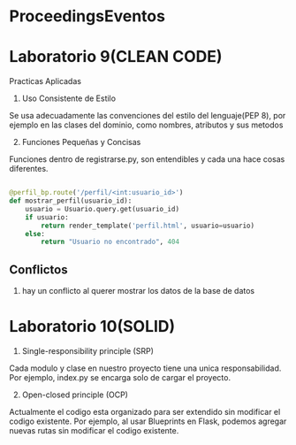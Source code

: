# ProceedingsEventos

# Laboratorio 9(CLEAN CODE)
Practicas Aplicadas
1. Uso Consistente de Estilo

Se usa adecuadamente las convenciones del estilo del lenguaje(PEP 8), por ejemplo en las clases del dominio, como nombres, atributos y sus metodos

2. Funciones Pequeñas y Concisas

Funciones dentro de registrarse.py, son entendibles y cada una hace cosas diferentes.
```python

@perfil_bp.route('/perfil/<int:usuario_id>')
def mostrar_perfil(usuario_id):
    usuario = Usuario.query.get(usuario_id)
    if usuario:
        return render_template('perfil.html', usuario=usuario)
    else:
        return "Usuario no encontrado", 404

```
## Conflictos
1. hay un conflicto al querer mostrar los datos de la base de datos 


# Laboratorio 10(SOLID)

1. Single-responsibility principle (SRP)

Cada modulo y clase en nuestro proyecto tiene una unica responsabilidad. Por ejemplo, index.py se encarga solo de cargar el proyecto.

2. Open-closed principle (OCP)

Actualmente el codigo esta organizado para ser extendido sin modificar el codigo existente. Por ejemplo, al usar Blueprints en Flask, podemos agregar nuevas rutas sin modificar el codigo existente.